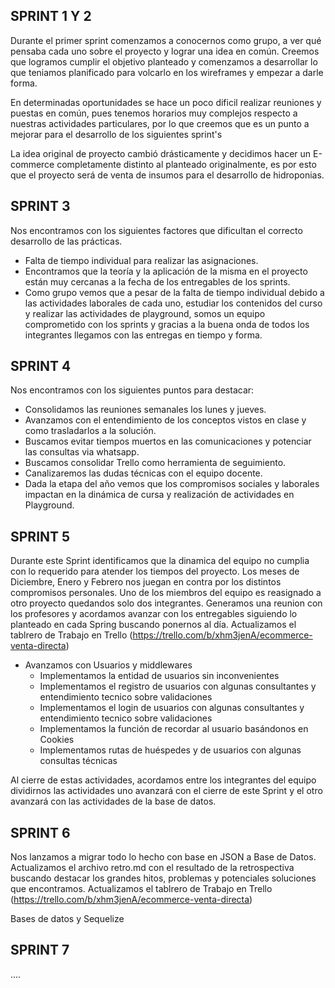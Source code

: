 SPRINT 1 Y 2
--------

Durante el primer sprint comenzamos a conocernos como grupo, a ver qué  pensaba cada uno sobre el proyecto y lograr una idea en común. Creemos que logramos cumplir el objetivo  planteado  y comenzamos a desarrollar lo que teniamos planificado para volcarlo en los wireframes  y empezar a darle forma.

En determinadas oportunidades se hace un poco dificil realizar reuniones y puestas en común, pues tenemos horarios muy complejos respecto a nuestras actividades particulares, por lo que creemos que es un punto a mejorar para el desarrollo de los siguientes sprint's

La idea original de proyecto cambió  drásticamente y decidimos hacer un E-commerce completamente distinto al planteado originalmente, es por esto que el proyecto será de venta de insumos para el desarrollo de hidroponias.

SPRINT 3
--------

Nos encontramos con los siguientes factores que dificultan el correcto desarrollo de las prácticas.

- Falta de tiempo individual para realizar las asignaciones.
- Encontramos que la teoría y la aplicación de la misma en el proyecto están muy cercanas a la fecha de los entregables de los sprints.
- Como grupo vemos que a pesar de la falta de tiempo individual debido a las actividades laborales de cada uno, estudiar los contenidos del curso y realizar las actividades de playground, somos un equipo comprometido con los sprints y gracias a la buena onda de todos los integrantes llegamos con las entregas en tiempo y forma.

SPRINT 4
--------

Nos encontramos con los siguientes puntos para destacar:

- Consolidamos las reuniones semanales los lunes y jueves.
- Avanzamos con el entendimiento de los conceptos vistos en clase y como trasladarlos a la solución.
- Buscamos evitar tiempos muertos en las comunicaciones y potenciar las consultas via whatsapp.
- Buscamos consolidar Trello como herramienta de seguimiento.
- Canalizaremos las dudas técnicas con el equipo docente.
- Dada la etapa del año vemos que los compromisos sociales y laborales impactan en la dinámica de cursa y realización de actividades en Playground.


SPRINT 5
--------

Durante este Sprint identificamos que la dinamica del equipo no cumplia con lo requerido para atender los tiempos del proyecto. Los meses de Diciembre, Enero y Febrero nos juegan en contra por los distintos compromisos personales. Uno de los miembros del equipo es reasignado a otro proyecto quedandos solo dos integrantes. Generamos una reunion con los profesores y acordamos avanzar con los entregables siguiendo lo planteado en cada Spring buscando ponernos al día.  Actualizamos el tablrero de Trabajo en Trello (https://trello.com/b/xhm3jenA/ecommerce-venta-directa)

- Avanzamos con Usuarios y middlewares
    - Implementamos la entidad de usuarios sin inconvenientes
    - Implementamos el registro de usuarios con algunas consultantes y entendimiento tecnico sobre validaciones
    - Implementamos el login de usuarios con algunas consultantes y entendimiento tecnico sobre validaciones
    - Implementamos la función de recordar al usuario basándonos en Cookies
    - Implementamos rutas de huéspedes y de usuarios con algunas consultas técnicas

Al cierre de estas actividades, acordamos entre los integrantes del equipo dividirnos las actividades uno avanzará con el cierre de este Sprint y el otro avanzará con las actividades de la base de datos.


SPRINT 6
--------

Nos lanzamos a migrar todo lo hecho con base en JSON a Base de Datos. Actualizamos el archivo retro.md con el resultado de la retrospectiva buscando destacar los grandes hitos, problemas y potenciales soluciones que encontramos. Actualizamos el tablrero de Trabajo en Trello (https://trello.com/b/xhm3jenA/ecommerce-venta-directa)

Bases de datos y Sequelize



SPRINT 7
--------

....


